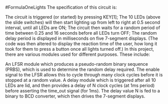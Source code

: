 #FormulaOneLights
The specification of this circuit is:

The circuit is triggered (or started) by pressing KEY[1];
The 10 LEDs (above the slide switches) will then start lighting up from left to right at 0.5 second interval, until all LEDs are ON;
The circuit then waits for a random period of time between 0.25 and 16 seconds before all LEDs turn OFF;
The random delay period is displayed in milliseconds on five 7-segment displays. (The code was then altered to display the reaction time of the user, how long it took for them to press a button once all lights turned off.)
In this project, there are various modules used for different purposes. These include:

An LFSR module which produces a pseudo-random binary sequence (PRBS), which is used to determine the random delay required. The enable signal to the LFSR allows this to cycle through many clock cycles before it is stopped at a random value.
A delay module which is triggered after all 10 LEDs are lid, and then provides a delay of N clock cycles (at 1ms period) before asserting the time_out signal (for 1ms). The delay value N is fed to a binary to BCD converter, which then drives the 7-segment displays.
